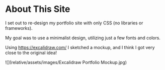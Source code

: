 # About This Site

I set out to re-design my portfolio site with only CSS (no libraries or frameworks). 

My goal was to use a minimalist design, utilizing just a few fonts and colors.

Using https://excalidraw.com/ I sketched a mockup, and I think I got very close to the original idea!

![](relative/assets/images/Excalidraw Portfolio Mockup.jpg)